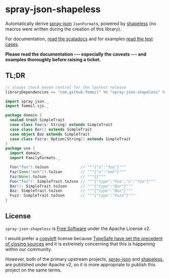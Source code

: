 # spray-json-shapeless

Automatically derive [spray-json][spray-json] `JsonFormat`s, powered by [shapeless][shapeless] (no macros were written during the creation of this library).

For documentation, [read the scaladocs](src/main/scala/fommil/sjs/FamilyFormats.scala) and for examples [read the test cases](src/test/scala/fommil/sjs/FamilyFormatsSpec.scala).

**Please read the documentation --- especially the caveats --- and examples thoroughly before raising a ticket.**

## TL;DR

```scala
// always check maven central for the lastest release
libraryDependencies += "com.github.fommil" %% "spray-json-shapeless" % "1.0.0"
```

```scala
import spray.json._
import fommil.sjs._

package domain {
  sealed trait SimpleTrait
  case class Foo(s: String) extends SimpleTrait
  case class Bar() extends SimpleTrait
  case object Baz extends SimpleTrait
  case class Faz(o: Option[String]) extends SimpleTrait
}
package use {
  import domain._
  import FamilyFormats._

  Foo("foo").toJson              // """{"s":"foo"}"""
  Faz(Some("meh")).toJson        // """{"o":"meh"}"""
  Faz(None).toJson               // """{}"""
  Foo("foo"): SimpleTrait.toJson // """{"type":"Foo","s":"foo"}"""
  Bar(): SimpleTrait.toJson      // """{"type":"Bar"}"""
  Baz: SimpleTrait.toJson        // """{"type":"Baz"}"""
  Fuzz: SimpleTrait.toJson       // """{"type":"Fuzz"}"""
}
```

## License

`spray-json-shapeless` is [Free Software][free] under the Apache License v2.

I would prefer a [copyleft][copyleft] license because [TypeSafe have set the precedent of closing sources][precedent] and it is extremely concerning that this is happening within our community.

However, both of the primary upstream projects, [spray-json][spray-json] and [shapeless][shapeless], are published under Apache v2, so it is more appropriate to publish this project on the same terms.

[free]: http://www.gnu.org/philosophy/free-sw.en.html
[copyleft]: http://www.gnu.org/copyleft/copyleft.en.html
[precedent]: https://github.com/smootoo/freeslick#history
[spray-json]: https://github.com/spray/spray-json
[shapeless]: https://github.com/milessabin/shapeless
